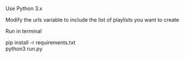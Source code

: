 Use Python 3.x

Modify the urls variable to include the list of playlists you want to create 

Run in terminal 

pip install -r requirements.txt \
python3 run.py 

